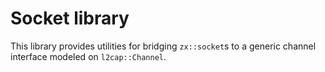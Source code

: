 # Socket library
This library provides utilities for bridging `zx::socket`s to a generic channel interface modeled on `l2cap::Channel`.
